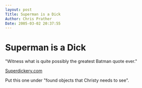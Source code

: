 ```yaml
---
layout: post
Title: Superman is a Dick  
Author: Chris Prather
Date: 2005-03-02 20:37:55
---
```


# Superman is a Dick
"Witness what is quite possibly the greatest Batman quote ever."

<a title="Superdickery.com" href="http://www.superdickery.com/dick/2.html">Superdickery.com</a>


Put this one under "found objects that Christy needs to see".
